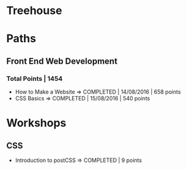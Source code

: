# Treehouse

# Paths

## Front End Web Development
### Total Points | 1454
- How to Make a Website => COMPLETED | 14/08/2016 | 658 points
- CSS Basics => COMPLETED | 15/08/2016 | 540 points


# Workshops
## CSS
- Introduction to postCSS => COMPLETED | 9 points

